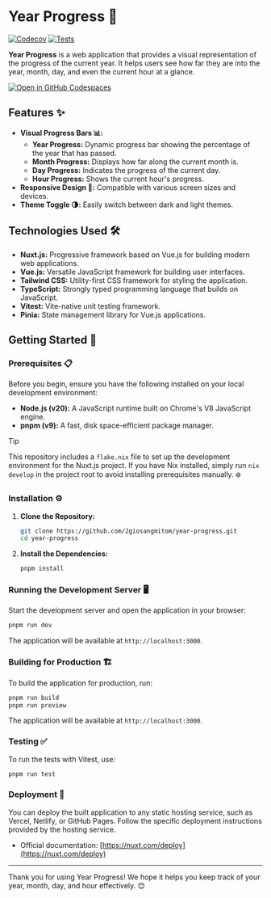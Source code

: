 # Year Progress 🎉

[![Codecov](https://codecov.io/gh/2giosangmitom/year-progress/graph/badge.svg?token=ZEV3SVGNJF)](https://codecov.io/gh/2giosangmitom/year-progress)
[![Tests](https://github.com/2giosangmitom/year-progress/actions/workflows/test.yml/badge.svg)](https://github.com/2giosangmitom/year-progress/actions/workflows/test.yml)

**Year Progress** is a web application that provides a visual representation of the progress of the current year. It helps users see how far they are into the year, month, day, and even the current hour at a glance.

[![Open in GitHub Codespaces](https://github.com/codespaces/badge.svg)](https://codespaces.new/2giosangmitom/year-progress?quickstart=1)

## Features ✨

- **Visual Progress Bars 📊:**
  - **Year Progress:** Dynamic progress bar showing the percentage of the year that has passed.
  - **Month Progress:** Displays how far along the current month is.
  - **Day Progress:** Indicates the progress of the current day.
  - **Hour Progress:** Shows the current hour's progress.
- **Responsive Design 📱:** Compatible with various screen sizes and devices.
- **Theme Toggle 🌗:** Easily switch between dark and light themes.

## Technologies Used 🛠️

- **Nuxt.js:** Progressive framework based on Vue.js for building modern web applications.
- **Vue.js:** Versatile JavaScript framework for building user interfaces.
- **Tailwind CSS:** Utility-first CSS framework for styling the application.
- **TypeScript:** Strongly typed programming language that builds on JavaScript.
- **Vitest:** Vite-native unit testing framework.
- **Pinia:** State management library for Vue.js applications.

## Getting Started 🚀

### Prerequisites 📋

Before you begin, ensure you have the following installed on your local development environment:

- **Node.js (v20):** A JavaScript runtime built on Chrome's V8 JavaScript engine.
- **pnpm (v9):** A fast, disk space-efficient package manager.

> [!TIP]
> This repository includes a `flake.nix` file to set up the development environment for the Nuxt.js project. If you have Nix installed, simply run `nix develop` in the project root to avoid installing prerequisites manually. ❄️

### Installation ⚙️

1. **Clone the Repository:**

   ```bash
   git clone https://github.com/2giosangmitom/year-progress.git
   cd year-progress
   ```

2. **Install the Dependencies:**

   ```bash
   pnpm install
   ```

### Running the Development Server 🖥️

Start the development server and open the application in your browser:

```bash
pnpm run dev
```

The application will be available at `http://localhost:3000`.

### Building for Production 🏗️

To build the application for production, run:

```bash
pnpm run build
pnpm run preview
```

The application will be available at `http://localhost:3000`.

### Testing ✅

To run the tests with Vitest, use:

```bash
pnpm run test
```

### Deployment 🚢

You can deploy the built application to any static hosting service, such as Vercel, Netlify, or GitHub Pages. Follow the specific deployment instructions provided by the hosting service.

- Official documentation: [https://nuxt.com/deploy](https://nuxt.com/deploy)

---

Thank you for using Year Progress! We hope it helps you keep track of your year, month, day, and hour effectively. 😊
